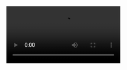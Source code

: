 <!DOCTYPE html>
<html lang="en">
<head>
  <meta charset="UTF-8">
  <meta name="viewport" content="width=device-width, initial-scale=1.0">
  <title>Video Site</title>
</head>
<body>
  <video controls autoplay>
    <source src="202404111310.mp4" type="video/mp4">
    Your browser does not support the video tag.
  </video>
</body>
</html>
